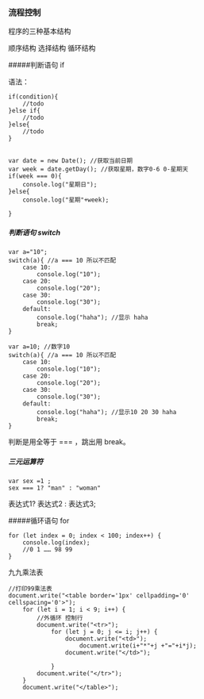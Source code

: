 ### 流程控制 ###

程序的三种基本结构

顺序结构
选择结构
循环结构

#####判断语句 if

语法：

	if(condition){
		//todo
	}else if{
		//todo
	}else{
		//todo
	}


    var date = new Date(); //获取当前日期
    var week = date.getDay(); //获取星期，数字0-6 0-星期天
    if(week === 0){
        console.log("星期日");
    }else{
        console.log("星期"+week);
        
    }


##### 判断语句 switch
	var a="10";
    switch(a){ //a === 10 所以不匹配
        case 10:
            console.log("10");
        case 20:
            console.log("20");
        case 30: 
            console.log("30");
        default: 
            console.log("haha"); //显示 haha
            break; 
	}

	var a=10; //数字10
    switch(a){ //a === 10 所以不匹配
        case 10:
            console.log("10");
        case 20:
            console.log("20");
        case 30: 
            console.log("30");
        default: 
            console.log("haha"); //显示10 20 30 haha
            break; 
	}


判断是用全等于 === ，跳出用 break。

##### 三元运算符 #####

    var sex =1 ;
    sex === 1? "man" : "woman"

表达式1? 表达式2 : 表达式3;

#####循环语句 for

    for (let index = 0; index < 100; index++) {
        console.log(index);
		//0 1 …… 98 99
    }


九九乘法表

	//打印99乘法表
	document.write("<table border='1px' cellpadding='0' cellspacing='0'>");
	    for (let i = 1; i < 9; i++) {
	        //外循环 控制行
	        document.write("<tr>");
	            for (let j = 0; j <= i; j++) {
	                document.write("<td>");
	                    document.write(i+"*"+j +"="+i*j);
	                document.write("</td>");
	                
	            }
	        document.write("</tr>");
	    }
	    document.write("</table>");